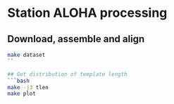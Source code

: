 # Station ALOHA processing

## Download, assemble and align
```bash
make dataset
``

## Get distribution of template length
```bash
make -j3 tlen
make plot
```
